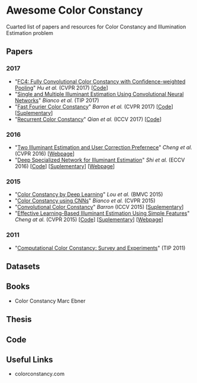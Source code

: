 # Awesome Color Constancy
Cuarted list of papers and resources for Color Constancy and Illumination Estimation problem

## Papers
### 2017
* "[FC4: Fully Convolutional Color Constancy with Confidence-weighted Pooling](http://openaccess.thecvf.com/content_cvpr_2017/papers/Hu_FC4_Fully_Convolutional_CVPR_2017_paper.pdf)" *Hu et al.* (CVPR 2017) [[Code](https://github.com/yuanming-hu/fc4)]
* "[Single and Multiple Illuminant Estimation Using Convolutional Neural Networks](https://ieeexplore.ieee.org/document/7942101)" *Bianco et al.* (TIP 2017) 
* "[Fast Fourier Color Constancy](http://openaccess.thecvf.com/content_cvpr_2017/papers/Barron_Fast_Fourier_Color_CVPR_2017_paper.pdf)" *Barron et al.* (CVPR 2017) [[Code](https://github.com/google/ffcc)] [[Suplementary](https://drive.google.com/file/d/1b5zdR5UYPTkXa2UgiLhi-PP89bzINJSR/view)] 
* "[Recurrent Color Constancy](http://vision.cs.tut.fi/data/publications/iccv2017_recurrent_color_constancy.pdf)" *Qian et al.* (ICCV 2017) [[Code](https://github.com/yanlinqian/RCC-Net)]


### 2016
* "[Two Illuminant Estimation and User Correction Prefernece](http://openaccess.thecvf.com/content_cvpr_2016/papers/Cheng_Two_Illuminant_Estimation_CVPR_2016_paper.pdf)" *Cheng et al.* (CVPR 2016) [[Webpage](http://cvil.eecs.yorku.ca/projects/public_html/two_illuminant/)] 
* "[Deep Specialized Network for Illuminant Estimation](http://personal.ie.cuhk.edu.hk/~ccloy/files/eccv_2016_illuminant.pdf)" *Shi et al.* (ECCV 2016) [[Code](https://github.com/swift-n-brutal/illuminant_estimation)] [[Suplementary](http://mmlab.ie.cuhk.edu.hk/projects/illuminant_estimation/supplemental_v1.pdf)] [[Webpage](http://mmlab.ie.cuhk.edu.hk/projects/illuminant_estimation.html)]



### 2015
* "[Color Constancy by Deep Learning](https://ivi.fnwi.uva.nl/isis/publications/2015/LouBMVC2015/LouBMVC2015.pdf)" *Lou et al.* (BMVC 2015)
* "[Color Constancy using CNNs](http://openaccess.thecvf.com/content_cvpr_workshops_2015/W03/papers/Bianco_Color_Constancy_Using_2015_CVPR_paper.pdf)" *Bianco et al.* (CVPR 2015) 
* "[Convolutional Color Constancy](https://static.googleusercontent.com/media/research.google.com/en//pubs/archive/44004.pdf)" *Barron* (ICCV 2015) [[Suplementary](https://drive.google.com/file/d/1vO3sVOMihmpNqsuASeR46Y_iME0lOANR/view)]
* "[Effective Learning-Based Illuminant Estimation Using Simple Features](http://cvil.eecs.yorku.ca/projects/public_html/effective/cvpr15.pdf)" *Cheng at al.* (CVPR 2015) [[Code](https://ln.sync.com/dl/67550aaa0/susypm59-v9uzhtda-dczrffgt-84akemde/view/default/7684235510008)] [[Suplementary](http://cvil.eecs.yorku.ca/projects/public_html/effective/cvpr15_suppl.pdf)] [[Webpage](http://cvil.eecs.yorku.ca/projects/public_html/effective/effective.html)]



### 2011
* "[Computational Color Constancy: Survey and Experiments](https://ieeexplore.ieee.org/document/5719167)" (TIP 2011)

## Datasets

## Books
* Color Constancy Marc Ebner

## Thesis

## Code 

## Useful Links 
* colorconstancy.com 
